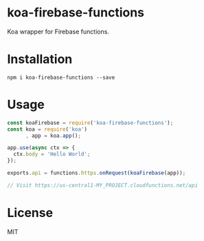 # koa-firebase-functions

Koa wrapper for Firebase functions.

# Installation

```
npm i koa-firebase-functions --save
```

# Usage

```js
const koaFirebase = require('koa-firebase-functions');
const koa = require('koa')
      , app = koa.app();

app.use(async ctx => {
  ctx.body = 'Hello World';
});

exports.api = functions.https.onRequest(koaFirebase(app));

// Visit https://us-central1-MY_PROJECT.cloudfunctions.net/api
```

# License
MIT
